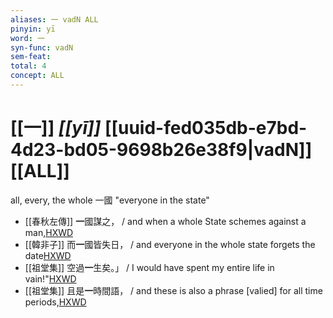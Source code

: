 ```yaml
---
aliases: 一 vadN ALL
pinyin: yī
word: 一
syn-func: vadN
sem-feat: 
total: 4
concept: ALL 
---
```

# [[一]] *[[yī]]*  [[uuid-fed035db-e7bd-4d23-bd05-9698b26e38f9|vadN]] [[ALL]]
all, every, the whole 一國 "everyone in the state"
 - [[春秋左傳]] **一**國謀之， / and when a whole State schemes against a man,[HXWD](https://hxwd.org/textview.html?location=KR1e0001_tls_007-276a.14)
 - [[韓非子]] 而**一**國皆失日， / and everyone in the whole state forgets the date[HXWD](https://hxwd.org/textview.html?location=KR3c0005_tls_022-58a.9)
 - [[祖堂集]] 空過**一**生矣。」 / I would have spent my entire life in vain!"[HXWD](https://hxwd.org/textview.html?location=KR6q0002_Yan_003-1128a.11)
 - [[祖堂集]] 且是**一**時間語， / and these is also a phrase [valied] for all time periods,[HXWD](https://hxwd.org/textview.html?location=KR6q0002_Yan_016-4108a.2)